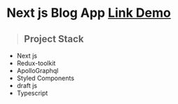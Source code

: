 # Next js Blog App [Link Demo](http://www.nodegraphqlnext.cf/)

> ## Project Stack

- Next js
- Redux-toolkit
- ApolloGraphql
- Styled Components
- draft js
- Typescript


